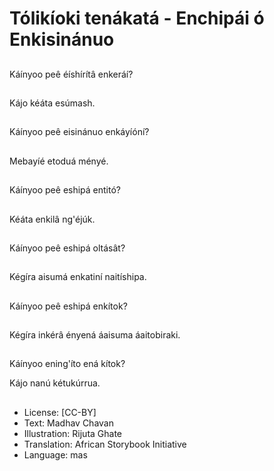 # Tólikíoki tenákatá - Enchipái ó Enkisinánuo

##
Káínyoo peê éíshírítâ enkeráí?

##
Kájo kéáta esúmash.

##
Káínyoo peê eisinánuo enkáyíóní?

##
Mebayíé etoduá ményé.

##
Káínyoo peê eshipá entitó?

##
Kéáta enkilâ ng'éjúk.

##
Káínyoo peê eshipá oltásât?

##
Kégíra aisumá enkatiní naitíshipa.

##
Káínyoo peê eshipá enkítok?

##
Kégíra inkérâ ényená áaisuma áaitobiraki.

##
Káínyoo ening'íto ená kítok?

Kájo nanú kétukúrrua.

##
* License: [CC-BY]
* Text: Madhav Chavan
* Illustration: Rijuta Ghate
* Translation: African Storybook Initiative
* Language: mas

